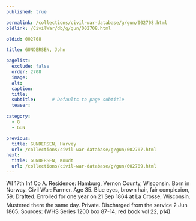 ```yaml
---
published: true

permalink: /collections/civil-war-database/g/gun/002708.html
oldlink: /CivilWar/db/g/gun/002708.html

oldid: 002708

title: GUNDERSEN, John

pagelist:
  exclude: false
  order: 2708
  image: 
  alt:
  caption:
  title:
  subtitle:      # Defaults to page subtitle
  teaser:

category: 
  - G 
  - GUN

previous:
  title: GUNDERSEN, Harvey
  url: /collections/civil-war-database/g/gun/002707.html  
next:
  title: GUNDERSEN, Knudt
  url: /collections/civil-war-database/g/gun/002709.html   
---
```

WI 17th Inf Co A. Residence: Hamburg, Vernon County, Wisconsin. Born in Norway. Civil War: Farmer. Age 35. Blue eyes, brown hair, fair complexion, 5&#146;9&#148;. Drafted. Enrolled for one year on 21 Sep 1864 at La Crosse, Wisconsin. Mustered there the same day. Private. Discharged from the service 2 Jun 1865. Sources: (WHS Series 1200 box 87-14; red book vol 22, p14)